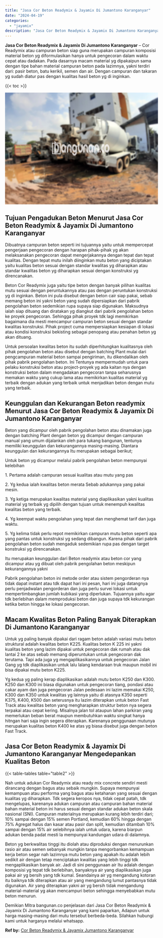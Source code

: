 ```yaml
---
title: "Jasa Cor Beton Readymix & Jayamix Di Jumantono Karanganyar"
date: "2024-04-19"
categories: 
  - "jayamix"
description: "Jasa Cor Beton Readymix & Jayamix Di Jumantono Karanganyar. Demikian Mitra bangunan.co penjelasan dari Jasa Cor Beton Readymix & Jayamix Di Jumantono Karanga..."
---
```


**Jasa Cor Beton Readymix & Jayamix Di Jumantono Karanganyar** – Cor Readymix atau campuran beton siap guna merupakan campuran komposisi material beton yg diformulasikan hanya untuk pengecoran dalam waktu cepat atau dadakan. Pada dasarnya macam material yg dipakaipun sama dengan tipe bahan material campuran beton pada lazimnya, yakni terdiri dari: pasir beton, batu kerikil, semen dan air. Dengan campuran dan takaran yg sudah diatur pas dengan kualitas hasil beton yg di inginkan.

{{< toc >}}

![Jasa Cor Beton Readymix & Jayamix Di Jumantono Karanganyar](/images/jasa-cor-readymix-20.png)

## Tujuan Pengadukan Beton Menurut Jasa Cor Beton Readymix & Jayamix Di Jumantono Karanganyar

Dibuatnya campuran beton seperti ini tujuannya yaitu untuk mempercepat pengerjaan pengecoran dengan harapan pihak-pihak yg akan melaksanakan pengecoran dapat mengerjakannya dengan tepat dan tepat kualitas. Dengan tepat mutu inilah diinginkan mutu beton yang diciptakan yaitu kualitas beton sesuai dengan standar kwalitas yg diharapkan atau standar kwalitas beton yg diharapkan sesuai dengan konstruksi yg direncanakan.

Beton Cor Readymix juga yaitu tipe beton dengan banyak pilihan kualitas mutu sesuai dengan peruntukannya atau pas dengan peruntukan konstruksi yg di inginkan. Beton ini pula disebut dengan beton cair siap pakai, sebab memang beton ini yakni beton yang sudah dipersiapkan dari pabrik pengolahan beton sedemikian rupa supaya siap digunakan. Maksudnya ialah siap dituang dan diratakan yg diangkut dari pabrik pengolahan beton ke proyek pengecoran. Sehingga pihak proyek tdk lagi memikirkan bagaimana dia mesti mencampur campuran beton sesuai dengan standar kwalitas konstruksi. Pihak project cuma mempersiapkan kesiapan di lokasi atau kondisi konstruksi bekisting sebagai penopang atau penahan beton yg akan dituang.

Untuk persoalan kwalitas beton itu sudah diperhitungkan kualitasnya oleh pihak pengolahan beton atau disebut dengan batching Plant mulai dari pengcampuran material beton sampai pengiriman, itu dikendalikan oleh pihak pabrik pengolahan beton. Ini Tentunya mempermudah untuk para pelaku konstruksi beton atau project-proyek yg ada kaitan nya dengan konstruksi beton dalam mengadakan pengecoran tanpa seharusnya memakan waktu yang cukup lama atau memikirkan kualitas material yg terbaik dengan adukan yang terbaik untuk menjadikan beton dengan mutu yang terbaik.

## Keunggulan dan Kekurangan Beton readymix Menurut Jasa Cor Beton Readymix & Jayamix Di Jumantono Karanganyar

Beton yang dicampur oleh pabrik pengolahan beton atau dinamakan juga dengan batching Plant dengan beton yg dicampur dengan campuran manual yang umum dijalankan oleh para tukang bangunan, tentunya memiliki keunggulan dan kekurangannya masing-masing. Diantara keunggulan dan kekurangannya Itu merupakan sebagai berikut;

Untuk beton yg dicampur melalui pabrik pengolahan beton mempunyai kelebihan

1\. Pertama adalah campuran sesuai kualitas atau mutu yang pas

2\. Yg kedua ialah kwalitas beton merata Sebab adukannya yang pakai mesin.

3\. Yg ketiga merupakan kwalitas material yang diaplikasikan yakni kualitas material yg terbaik yg dipilih dengan tujuan untuk menempuh kwalitas kwalitas beton yang terbaik.

4\. Yg keempat waktu pengolahan yang tepat dan menghemat tarif dan juga waktu.

5\. Yg kelima tidak perlu repot memikirkan campuran mutu beton seperti apa yang pantas untuk konstruksi yg sedang dibangun. Karena pihak dari pabrik pengolahan beton sudah mengaduk sedemikian rupa pas dengan target konstruksi yg direncanakan.

Itu merupakan keunggulan dari Beton readymix atau beton cor yang dicampur atau yg dibuat oleh pabrik pengolahan beton meskipun kekurangannya yakni

Pabrik pengolahan beton ini metode order atau sistem pengorderan nya tidak dapat instant atau tdk dapat hari ini pesan, hari ini juga datangnya perlu penjadwalan pengorderan dan juga perlu survei lokasi untuk mempertimbangkan jumlah kubikasi yang diperlukan. Tujuannya yaitu agar tdk berlebihan dalam memproduksi beton dan juga supaya tdk kekurangan ketika beton hingga ke lokasi pengecoran.

## Macam Kwalitas Beton Paling Banyak Diterapkan Di Jumantono Karanganyar

Untuk yg paling banyak dipakai dari ragam beton adalah variasi mutu beton struktural adalah kwalitas beton K225. Kualitas beton K 225 ini yakni kualitas beton yang lazim dipakai untuk pengecoran dak rumah atau dak lantai 2 ke atas sebab memang diperuntukan untuk pengecoran dak terutama. Tapi ada juga yg mengaplikasikannya untuk pengecoran Jalan Gang yg tdk diaplikasikan untuk lalu lalang kendaraan truk maupun mobil ini bisa dipakai mutu beton K225.

Yg kedua yg paling kerap diaplikasikan adalah mutu beton K250 dan K300. K250 dan K300 ini biasa digunakan untuk pengecoran tiang, pondasi atau cakar ayam dan juga pengecoran Jalan pedesaan ini lazim memakai K250, K300 dan K350 untuk kwalitas yg lainnya yaitu di atasnya K350 seperti K375, K400, K500 dan seterusnya itu lazim diterapkan untuk beton Fast Track atau kwalitas beton yang mengharapkan struktur beton nya segera terpakai atau cepat kering. Misalnya jalan tol ataupun lahan parkiran yang memerlukan beban berat maupun membutuhkan waktu singkat hanya hitngan hari saja ingin segera diterapkan. Karenanya penggunaan mutunya merupakan kualitas beton K400 ke atas yg biasa disebut juga dengan beton Fast Track.

## Jasa Cor Beton Readymix & Jayamix Di Jumantono Karanganyar Mengedepankan Kualitas Beton

{{< table-tables table="table2" >}}

Nah untuk adukan Cor Readymix atau ready mix concrete sendiri mesti dirancang dengan bagus atau sebaik mungkin. Supaya mempunyai kemampuan atau performa yang bagus atau ketahanan yang sesuai dengan kualitas yg diharapkan. Tdk segera keropos nya, tidak cepat patah, tdk mengelupas, karenanya adukan campuran atau campuran bahan material bahan material beton ini harus sesuai dengan standar adukan beton skala nasional (SNI). Campuran materialnya merupakan kurang lebih terdiri dari; 10% sampai dengan 15% semen Portland, kemudian 60% hingga dengan 75% Agregat halus dan kasar atau pasir dan split, kemudian ditambah 10% sampai dengan 15% air selebihnya ialah untuk udara, karena biarpun adukan benda padat mesti Ia mempunyai kandungan udara di dalamnya.

Beton yg berkwalitas tinggi itu diolah atau diproduksi dengan menurunkan rasio air atau semen sebanyak mungkin tanpa mengorbankan kemampuan kerja beton segar nah lazimnya mutu beton yang apakah itu adalah lebih sedikit air dengan tetap menciptakan kwalitas yang lebih tinggi tdk mengaplikasikan banyak air. Jadi di sini penggunaan air Itu adalah dengan komposisi yg tepat tdk berlebihan, banyaknya air yang diaplikasikan juga pakai air yg bersih yang tdk kumal. Seandainya air yg mengandung kotoran itu baiknya tdk diterapkan atau air yang mengandung lumut pantasnya tidak digunakan. Air yang diterapkan yakni air yg bersih tidak mengandung material-material yg akan mencampuri beton sehingga menyebabkan mutu beton menurun.

Demikian Mitra bangunan.co penjelasan dari Jasa Cor Beton Readymix & Jayamix Di Jumantono Karanganyar yang kami paparkan, Adapun untuk harga masing-masing dari mutu tersebut berbeda-beda. Silahkan hubungi kami untuk harganya melalui whatsapp.

**Ref by:** [Cor Beton Readymix & Jayamix Jumantono Karanganyar](https://id.wikipedia.org/wiki/Cor)
